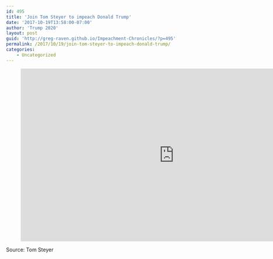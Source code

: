```yaml
---
id: 495
title: 'Join Tom Steyer to impeach Donald Trump'
date: '2017-10-19T13:58:00-07:00'
author: 'Trump 2020'
layout: post
guid: 'http://greg-raven.github.io/Impeachment-Chronicles/?p=495'
permalink: /2017/10/19/join-tom-steyer-to-impeach-donald-trump/
categories:
    - Uncategorized
---
```


<figure class="wp-block-embed is-type-rich is-provider-embed-handler wp-block-embed-embed-handler wp-embed-aspect-16-9 wp-has-aspect-ratio"><div class="wp-block-embed__wrapper"><iframe allow="accelerometer; autoplay; clipboard-write; encrypted-media; gyroscope; picture-in-picture" allowfullscreen="" frameborder="0" height="473" src="https://www.youtube.com/embed/GXl8vRmLeJk?feature=oembed" title="Join Us" width="840"></iframe></div></figure>Source: Tom Steyer